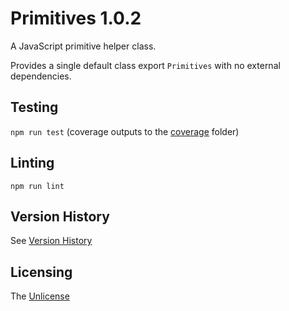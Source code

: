 # Primitives 1.0.2

A JavaScript primitive helper class.

Provides a single default class export `Primitives` with no external dependencies. 

## Testing

`npm run test` (coverage outputs to the [coverage](coverage) folder)

## Linting

`npm run lint`

## Version History

See [Version History](./VERSIONS.md)

## Licensing

The [Unlicense](https://unlicense.org/)


